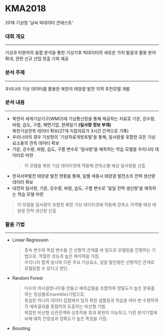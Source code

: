 # KMA2018 
2018 기상청 '날씨 빅데이터 콘테스트' 
### 대회 개요
-------
기상과 타분야의 융합 분석을 통한 기상기후 빅데이터의 새로운 가치 발굴과 활용 분야 확대, 관련 신규 산업 창출 기회 제공
### 분석 주제
-------
우리나라 기상 데이터를 활용한 북한의 태양광 발전 지역 추천모델 개발
### 분석 내용
-------
- 북한이 세계기상기구(WMO)에 기상통신망을 통해 제공하는 자료로 기온, 강수량, 바람, 습도, 구름, 해면기압, 현재일기 **(일사량 정보 부재)**<br/> 북한기상관측 데이터 확보(27개 지점자료가 3시간 간격으로 기록) 
- 우리나라의 경우 기상청의 '기상자료개방포털'을 통해, 일사량을 포함한 모든 기상 요소들의 관측 데이터 확보 <br/>
- 기온, 강수량, 바람, 습도, 구름 변수로 '일사량'을 예측하는 학습 모델을 우리나라 데이터로 마련<br/>
    > 이 모델을 북한 기상 데이터셋에 적용해 관측소별 예상 일사량을 산출 <br/>
- 한국서부발전 태양광 발전 현황을 통해, 일별 세종시 태양광 발전소의 전력 생산량 데이터 확보 <br/>
- 대전의 일사량, 기온, 강수량, 바람, 습도, 구름 변수로 '일일 전력 생산량'을 예측하는 학습 모델 마련<br/>
> 이 모델을 일사량이 포함된 북한 기상 데이터셋에 적용해 관측소 지역별 예상 태양광 전력 생산량 산출
### 활용 기법
-------
- Linear Regression
    > 종속 변수와 독립 변수들 간 선형적 관계를 바 탕으로 모델링을 진행하는 기법으로, 적절한 성능과 높은 해석력을 가짐. <br/>
    우리나라 합계 일사와 다른 주요 기상요소, 일일 발전량은 선형적인 관계로 모델링할 수 있다고 판단.
- Random Forest
    > 다수의 의사결정나무를 만들고 예측값들을 조합하여 정밀도가 높은 분류를 하는 앙상블(Ensemble)기법으로, <br/>
    동일한 하나의 데이터 집합에서 임의 복원 샘플링과 학습을 여러 번 수행하여 각 예측결과를 종합하여 도출하는 비선형 기법. <br/>
    복잡한 비선형 상관관계와 상호작용 효과 표현이 가능하고, 다른 분석기법에 비해 예측 안정성과 정확도가 높은 특징을 가짐.
- Boosting
    > 
### 
